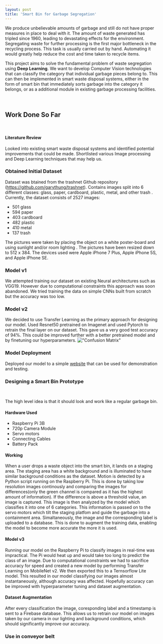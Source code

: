 ```yaml
---
layout: post
title: 'Smart Bin for Garbage Segregation'
---
```


We produce unbelievable amounts of garbage and still do not have proper measures in place to deal with it. The amount of waste generated has tripled since 1960, leading to devastating effects for the environment. Segregating waste for further processing is the first major bottleneck in the recycling process. This task is usually carried out by hand. Automating it would greatly help reduce the cost and time taken to recycle items.

This project aims to solve the fundamental problem of waste segregation using **Deep Learning**. We want to develop Computer Vision technologies that can classify the category that individual garbage pieces belong to. This can then be implemented in smart waste disposal systems, either in the form of smart bin that immediately sorts garbage into the category it belongs, or as a additional module in existing garbage processing facilities.
<br><br><br>
## Work Done So Far
<br>

#### Literature Review
 Looked into existing smart waste disposal systems and identified potential improvements that could be made. Shortlisted various Image processing and Deep Learning techniques that may help us.

### Obtained Initial Dataset
 Dataset was btained from the trashnet Github repository (https://github.com/garythung/trashnet). Contains images split into 6 different classes: glass, paper, cardboard, plastic, metal, and other trash . Currently, the dataset consists of 2527 images: <br>
 * 501 glass 
 * 594 paper 
 * 403 cardboard 
 * 482 plastic 
 * 410 metal 
 * 137 trash 

 The pictures were taken by placing the object on a white poster-board and using sunlight and/or room lighting . The pictures have been resized down to 512 x 384. The devices used were Apple iPhone 7 Plus, Apple iPhone 5S, and Apple iPhone SE. 

### Model v1
We attempted training our dataset on existing Neural architectures such as VGG19. However due to computational constraints this approach was soon abandoned. We tried training the data on simple CNNs built from scratch but the accuracy was too low.

### Model v2
We decided to use Transfer Learning as the primary approach for designing our model. Used Resnet50 pretrained on Imagenet and used Pytorch to retrain the final layer on our dataset. This gave us a very good test accuracy of 94%. This could be improved further with a better pretrained model and by finetuning our hyperparameters.
!["Confusion Matrix"]("projects/proj-1/cm.png")
<!--
	add f1 score
-->
### Model Deployment
Deployed our model to a simple [website](https://recycle.onrender.com) that can be used for demonstration and testing. 
<!---
pic of ui
-->

### Designing a Smart Bin Prototype
<br>

The high level idea is that it should look and work like a regular garbage bin. 
#### Hardware Used
* Raspberry Pi 3B
* 720p Camera Module
* Servo motors
* Connecting Cables
* Battery Pack

#### Working

When a user drops a waste object into the smart bin, it lands on a staging area. The staging area has a white background and is illuminated to have similar background conditions as the dataset. Motion is detected by a Python script running on the Raspberry Pi. This is done by taking low resolution images continously and comparing the images for differences(only the green channel is compared as it has the highest amount of information). If the difference is above a threshold value, an image is captured. This image is then analyzed by the model which classifies it into one of 6 categories. This information is passed on to the servo motors which tilt the staging platfom and guide the garbage into a containment area. Simaltaneously, the image and the corresponding label is uploaded to a database. This is done to augment the training data, enabling the model to become more accurate the more it is used.

#### Model v3

Running our model on the Raspberry Pi to classify images in real-time was impractical. The Pi would heat up and would take too long to predict the class of an image. Due to computational constraints we had to sacrifice accuracy for speed and created a new model by performing Transfer Learning on MobileNet v2. We then exported this to a Ternsorflow Lite model. This resulted in our model classifying our images almost instantaneously, although accuracy was affected. Hopefully accuracy can be improved with hyperparameter tuning and dataset augmentation.

<!--
	gif of it working
	accuracy and f1
-->

#### Dataset Augmentation

After every classification the image, coresponding label and a timestamp is sent to a Firebase database. This allows us to retrain our model on images taken by our camera in our lighting and background conditions, which should significantly improve our accuracy.

### Use in conveyor belt